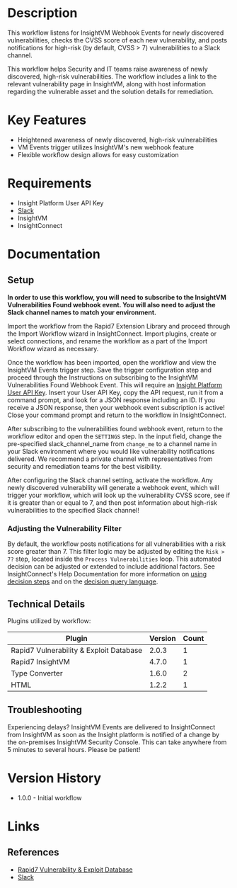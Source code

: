 # Description

This workflow listens for InsightVM Webhook Events for newly discovered vulnerabilities, checks the CVSS score of each new vulnerability, and posts notifications for high-risk (by default, CVSS > 7) vulnerabilities to a Slack channel.

This workflow helps Security and IT teams raise awareness of newly discovered, high-risk vulnerabilities. The workflow includes a link to the relevant vulnerability page in InsightVM, along with host information regarding the vulnerable asset and the solution details for remediation.

# Key Features

* Heightened awareness of newly discovered, high-risk vulnerabilities
* VM Events trigger utilizes InsightVM's new webhook feature
* Flexible workflow design allows for easy customization

# Requirements

* Insight Platform User API Key
* [Slack](https://insightconnect.help.rapid7.com/docs/configure-slack-for-chatops)
* InsightVM
* InsightConnect

# Documentation

## Setup

**In order to use this workflow, you will need to subscribe to the InsightVM Vulnerabilities Found webhook event. You will also need to adjust the Slack channel names to match your environment.**

Import the workflow from the Rapid7 Extension Library and proceed through the Import Workflow wizard in InsightConnect. Import plugins, create or select connections, and rename the workflow as a part of the Import Workflow wizard as necessary.

Once the workflow has been imported, open the workflow and view the InsightVM Events trigger step. Save the trigger configuration step and proceed through the Instructions on subscribing to the InsightVM Vulnerabilities Found Webhook Event. This will require an [Insight Platform User API Key](https://docs.rapid7.com/insight/managing-platform-api-keys#generating-a-user-key). Insert your User API Key, copy the API request, run it from a command prompt, and look for a JSON response including an ID. If you receive a JSON response, then your webhook event subscription is active! Close your command prompt and return to the workflow in InsightConnect.

After subscribing to the vulnerabilities found webhook event, return to the workflow editor and open the `SETTINGS` step. In the input field, change the pre-specified slack_channel_name from `change_me` to a channel name in your Slack environment where you would like vulnerability notifications delivered. We recommend a private channel with representatives from security and remediation teams for the best visibility.

After configuring the Slack channel setting, activate the workflow. Any newly discovered vulnerability will generate a webhook event, which will trigger your workflow, which will look up the vulnerability CVSS score, see if it is greater than or equal to 7, and then post information about high-risk vulnerabilities to the specified Slack channel!

### Adjusting the Vulnerability Filter

By default, the workflow posts notifications for all vulnerabilities with a risk score greater than 7. This filter logic may be adjusted by editing the `Risk > 7?` step, located inside the `Process Vulnerabilities` loop. This automated decision can be adjusted or extended to include additional factors. See InsightConnect's Help Documentation for more information on [using decision steps](https://docs.rapid7.com/insightconnect/lesson-4-use-decision-steps/#lesson-4-use-decision-steps) and on the [decision query language](https://docs.rapid7.com/insightconnect/format-query-language/#operators).
 
## Technical Details

Plugins utilized by workflow:

|Plugin|Version|Count|
|----|----|--------|
|Rapid7 Vulnerability & Exploit Database|2.0.3|1|
|Rapid7 InsightVM|4.7.0|1|
|Type Converter|1.6.0|2|
|HTML|1.2.2|1|


## Troubleshooting

Experiencing delays? InsightVM Events are delivered to InsightConnect from InsightVM as soon as the Insight platform is notified of a change by the on-premises InsightVM Security Console. This can take anywhere from 5 minutes to several hours. Please be patient!

# Version History

* 1.0.0 - Initial workflow

# Links

## References

* [Rapid7 Vulnerability & Exploit Database](https://rapid7.com/db)
* [Slack](https://slack.com)
